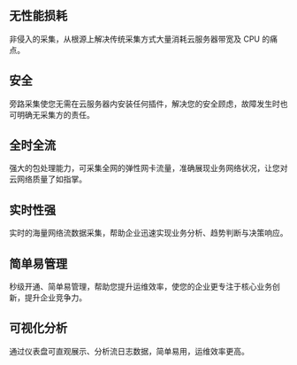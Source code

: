 ## 无性能损耗
非侵入的采集，从根源上解决传统采集方式大量消耗云服务器带宽及 CPU 的痛点。

## 安全
旁路采集使您无需在云服务器内安装任何插件，解决您的安全顾虑，故障发生时也可明确无采集方的责任。

## 全时全流
强大的包处理能力，可采集全网的弹性网卡流量，准确展现业务网络状况，让您对云网络质量了如指掌。

## 实时性强
实时的海量网络流数据采集，帮助企业迅速实现业务分析、趋势判断与决策响应。

## 简单易管理
秒级开通、简单易管理，帮助您提升运维效率，使您的企业更专注于核心业务创新，提升企业竞争力。
 
## 可视化分析
通过仪表盘可直观展示、分析流日志数据，简单易用，运维效率更高。